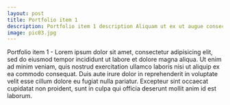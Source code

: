 ```yaml
---
layout: post
title: Portfolio item 1
description: Portfolio item 1 description Aliquam ut ex ut augue consectetur interdum. Donec hendrerit imperdiet. Mauris eleifend fringilla nullam aenean mi ligula.
image: pic03.jpg
---
```


Portfolio item 1 - Lorem ipsum dolor sit amet, consectetur adipisicing elit, sed do eiusmod tempor incididunt ut labore et dolore magna aliqua. Ut enim ad minim veniam, quis nostrud exercitation ullamco laboris nisi ut aliquip ex ea commodo consequat. Duis aute irure dolor in reprehenderit in voluptate velit esse cillum dolore eu fugiat nulla pariatur. Excepteur sint occaecat cupidatat non proident, sunt in culpa qui officia deserunt mollit anim id est laborum.

